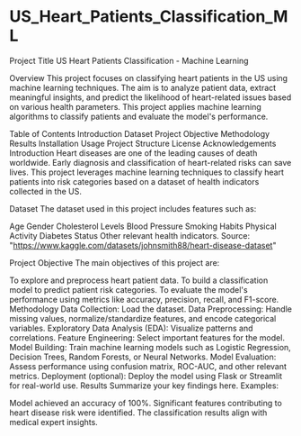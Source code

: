 # US_Heart_Patients_Classification_ML
 Project Title
US Heart Patients Classification - Machine Learning

Overview
This project focuses on classifying heart patients in the US using machine learning techniques. The aim is to analyze patient data, extract meaningful insights, and predict the likelihood of heart-related issues based on various health parameters. This project applies machine learning algorithms to classify patients and evaluate the model's performance.

Table of Contents
Introduction
Dataset
Project Objective
Methodology
Results
Installation
Usage
Project Structure
License
Acknowledgements
Introduction
Heart diseases are one of the leading causes of death worldwide. Early diagnosis and classification of heart-related risks can save lives. This project leverages machine learning techniques to classify heart patients into risk categories based on a dataset of health indicators collected in the US.

Dataset
The dataset used in this project includes features such as:

Age
Gender
Cholesterol Levels
Blood Pressure
Smoking Habits
Physical Activity
Diabetes Status
Other relevant health indicators.
Source: "https://www.kaggle.com/datasets/johnsmith88/heart-disease-dataset"

Project Objective
The main objectives of this project are:

To explore and preprocess heart patient data.
To build a classification model to predict patient risk categories.
To evaluate the model's performance using metrics like accuracy, precision, recall, and F1-score.
Methodology
Data Collection: Load the dataset.
Data Preprocessing: Handle missing values, normalize/standardize features, and encode categorical variables.
Exploratory Data Analysis (EDA): Visualize patterns and correlations.
Feature Engineering: Select important features for the model.
Model Building: Train machine learning models such as Logistic Regression, Decision Trees, Random Forests, or Neural Networks.
Model Evaluation: Assess performance using confusion matrix, ROC-AUC, and other relevant metrics.
Deployment (optional): Deploy the model using Flask or Streamlit for real-world use.
Results
Summarize your key findings here. Examples:

Model achieved an accuracy of 100%.
Significant features contributing to heart disease risk were identified.
The classification results align with medical expert insights.

